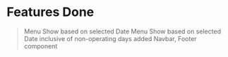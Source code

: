 # Features Done
> Menu Show based on selected Date
> Menu Show based on selected Date inclusive of non-operating days added
> Navbar, Footer component
